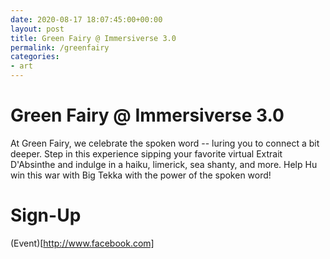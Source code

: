 ```yaml
---
date: 2020-08-17 18:07:45:00+00:00
layout: post
title: Green Fairy @ Immersiverse 3.0
permalink: /greenfairy
categories:
- art
---
```


# Green Fairy @ Immersiverse 3.0
At Green Fairy, we celebrate the spoken word -- luring you to connect a bit deeper. Step in this experience sipping your favorite virtual Extrait D'Absinthe and indulge in a haiku, limerick, sea shanty, and more. Help Hu win this war with Big Tekka with the power of the spoken word!

# Sign-Up
(Event)[http://www.facebook.com]